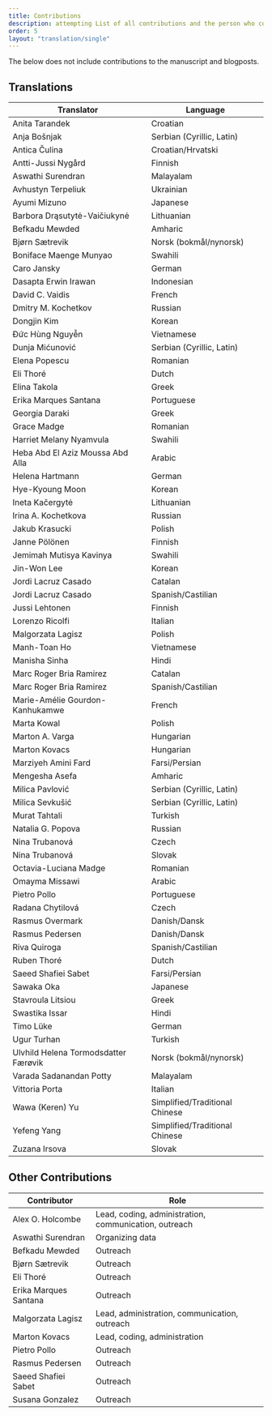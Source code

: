 ```yaml
---
title: Contributions
description: attempting List of all contributions and the person who contributed them
order: 5
layout: "translation/single"
---
```


The below does not include contributions to the manuscript and blogposts.

## Translations

| Translator | Language |
|------------|----------|
| Anita Tarandek | Croatian |
| Anja Bošnjak | Serbian (Cyrillic, Latin) |
| Antica Čulina | Croatian/Hrvatski |
| Antti-Jussi Nygård | Finnish |
| Aswathi Surendran | Malayalam |
| Avhustyn Terpeliuk | Ukrainian |
| Ayumi Mizuno | Japanese |
| Barbora Drąsutytė-Vaičiukynė | Lithuanian |
| Befkadu Mewded | Amharic |
| Bjørn Sætrevik | Norsk (bokmål/nynorsk) |
| Boniface Maenge Munyao | Swahili |
| Caro Jansky | German |
| Dasapta Erwin Irawan | Indonesian |
| David C. Vaidis | French |
| Dmitry M. Kochetkov | Russian |
| Dongjin Kim | Korean |
| Đức Hùng Nguyễn | Vietnamese |
| Dunja Mićunović | Serbian (Cyrillic, Latin) |
| Elena Popescu | Romanian |
| Eli Thoré | Dutch |
| Elina Takola | Greek |
| Erika Marques Santana | Portuguese |
| Georgia Daraki | Greek |
| Grace Madge | Romanian |
| Harriet Melany Nyamvula | Swahili |
| Heba Abd El Aziz Moussa Abd Alla | Arabic |
| Helena Hartmann | German |
| Hye-Kyoung Moon | Korean |
| Ineta Kačergytė | Lithuanian |
| Irina A. Kochetkova | Russian |
| Jakub Krasucki | Polish |
| Janne Pölönen | Finnish |
| Jemimah Mutisya Kavinya | Swahili |
| Jin-Won Lee | Korean |
| Jordi Lacruz Casado | Catalan |
| Jordi Lacruz Casado | Spanish/Castilian |
| Jussi Lehtonen | Finnish |
| Lorenzo Ricolfi | Italian |
| Malgorzata Lagisz | Polish |
| Manh-Toan Ho | Vietnamese |
| Manisha Sinha | Hindi |
| Marc Roger Bria Ramirez | Catalan |
| Marc Roger Bria Ramirez | Spanish/Castilian |
| Marie-Amélie Gourdon-Kanhukamwe | French |
| Marta Kowal | Polish |
| Marton A. Varga | Hungarian |
| Marton Kovacs | Hungarian |
| Marziyeh Amini Fard | Farsi/Persian |
| Mengesha Asefa | Amharic |
| Milica Pavlović | Serbian (Cyrillic, Latin) |
| Milica Sevkušić | Serbian (Cyrillic, Latin) |
| Murat Tahtali | Turkish |
| Natalia G. Popova | Russian |
| Nina Trubanová | Czech |
| Nina Trubanová | Slovak |
| Octavia-Luciana Madge | Romanian |
| Omayma Missawi | Arabic |
| Pietro Pollo | Portuguese |
| Radana Chytilová | Czech |
| Rasmus Overmark | Danish/Dansk |
| Rasmus Pedersen | Danish/Dansk |
| Riva Quiroga | Spanish/Castilian |
| Ruben Thoré | Dutch |
| Saeed Shafiei Sabet | Farsi/Persian |
| Sawaka Oka | Japanese |
| Stavroula Litsiou | Greek |
| Swastika Issar | Hindi |
| Timo Lüke | German |
| Ugur Turhan | Turkish |
| Ulvhild Helena Tormodsdatter Færøvik | Norsk (bokmål/nynorsk) |
| Varada Sadanandan Potty | Malayalam |
| Vittoria Porta | Italian |
| Wawa (Keren) Yu | Simplified/Traditional Chinese |
| Yefeng Yang | Simplified/Traditional Chinese |
| Zuzana Irsova | Slovak |

## Other Contributions

| Contributor | Role |
|-------------|------|
| Alex O. Holcombe | Lead, coding, administration, communication, outreach |
| Aswathi Surendran | Organizing data |
| Befkadu Mewded | Outreach |
| Bjørn Sætrevik | Outreach |
| Eli Thoré | Outreach |
| Erika Marques Santana | Outreach |
| Malgorzata Lagisz | Lead, administration, communication, outreach |
| Marton Kovacs | Lead, coding, administration |
| Pietro Pollo | Outreach |
| Rasmus Pedersen | Outreach |
| Saeed Shafiei Sabet | Outreach |
| Susana Gonzalez | Outreach |
